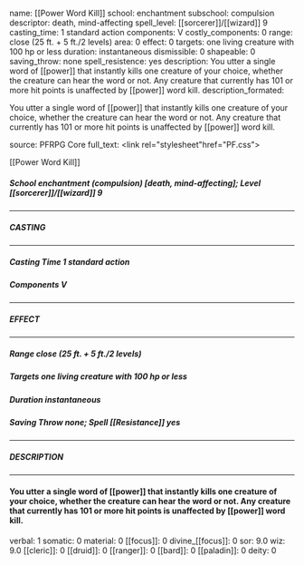 name: [[Power Word Kill]]
school: enchantment
subschool: compulsion
descriptor: death, mind-affecting
spell_level: [[sorcerer]]/[[wizard]] 9
casting_time: 1 standard action
components: V
costly_components: 0
range: close (25 ft. + 5 ft./2 levels)
area: 0
effect: 0
targets: one living creature with 100 hp or less
duration: instantaneous
dismissible: 0
shapeable: 0
saving_throw: none
spell_resistence: yes
description: You utter a single word of [[power]] that instantly kills one creature of your choice, whether the creature can hear the word or not. Any creature that currently has 101 or more hit points is unaffected by [[power]] word kill.
description_formated: <p>You utter a single word of [[power]] that instantly kills one creature of your choice, whether the creature can hear the word or not. Any creature that currently has 101 or more hit points is unaffected by [[power]] word kill.</p>
source: PFRPG Core
full_text: <link rel="stylesheet"href="PF.css"><div class="heading"><p class="alignleft">[[Power Word Kill]]</p><div style="clear: both;"></div></div><div><h5><b>School </b>enchantment (compulsion) [death, mind-affecting]; <b>Level </b>[[sorcerer]]/[[wizard]] 9</h5></div><hr/><div><h5><b>CASTING</b></h5></div><hr/><div><h5><b>Casting Time </b>1 standard action</h5><h5><b>Components </b>V</h5></div><hr/><div><h5><b>EFFECT</b></h5></div><hr/><div><h5><b>Range </b>close (25 ft. + 5 ft./2 levels)</h5><h5><b>Targets </b>one living creature with 100 hp or less</h5><h5><b>Duration </b>instantaneous</h5><h5><b>Saving Throw </b>none; <b>Spell [[Resistance]] </b>yes</h5></div><hr/><div><h5><b>DESCRIPTION</b></h5></div><hr/><div><h4><p>You utter a single word of [[power]] that instantly kills one creature of your choice, whether the creature can hear the word or not. Any creature that currently has 101 or more hit points is unaffected by [[power]] word kill.</p></h4></div>
verbal: 1
somatic: 0
material: 0
[[focus]]: 0
divine_[[focus]]: 0
sor: 9.0
wiz: 9.0
[[cleric]]: 0
[[druid]]: 0
[[ranger]]: 0
[[bard]]: 0
[[paladin]]: 0
deity: 0
